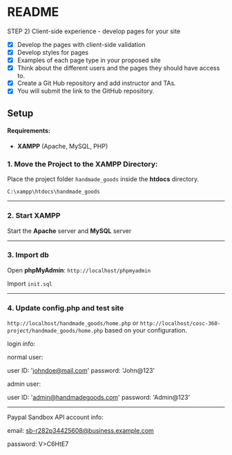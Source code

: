 # README

STEP 2) Client-side experience - develop pages for your site
- [x] Develop the pages with client-side validation
- [x] Develop styles for pages
- [x] Examples of each page type in your proposed site
- [x] Think about the different users and the pages they should have access to.
- [x] Create a Git Hub repository and add instructor and TAs.
- [x] You will submit the link to the GitHub repository.

## Setup
#### Requirements:
- **XAMPP** (Apache, MySQL, PHP)

### 1. Move the Project to the XAMPP Directory:
Place the project folder `handmade_goods` inside the **htdocs** directory.

`C:\xampp\htdocs\handmade_goods`

---

### 2. Start XAMPP

Start the **Apache** server and **MySQL** server 

---

### 3. Import db
    

Open **phpMyAdmin**:
`http://localhost/phpmyadmin`

Import `init.sql`

---

### 4. Update config.php and test site

`http://localhost/handmade_goods/home.php` or `http://localhost/cosc-360-project/handmade_goods/home.php` based on your configuration.

login info:

normal user: 

user ID: 'johndoe@mail.com'
password: 'John@123'

admin user:

user ID: 'admin@handmadegoods.com'
password: 'Admin@123'

---

Paypal Sandbox API account info: 

email: sb-r282p34425608@business.example.com

password: V>C6HtE7
